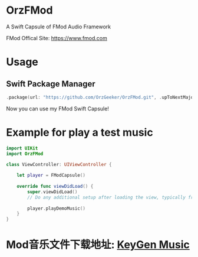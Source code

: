 # OrzFMod

A Swift Capsule of FMod Audio Framework

FMod Offical Site: <https://www.fmod.com>

# Usage

## Swift Package Manager

```swift
.package(url: "https://github.com/OrzGeeker/OrzFMod.git", .upToNextMajor("0.0.1"))
```

Now you can use my FMod Swift Capsule!


# Example for play a test music

```swift
import UIKit
import OrzFMod

class ViewController: UIViewController {
  
    let player = FModCapsule()
    
    override func viewDidLoad() {
        super.viewDidLoad()
        // Do any additional setup after loading the view, typically from a nib.
        
        player.playDemoMusic()
    }
}
```

# Mod音乐文件下载地址: [KeyGen Music](http://keygenmusic.net/)
